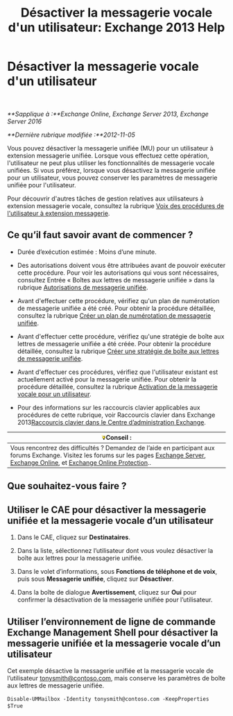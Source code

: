 ﻿---
title: "Désactiver la messagerie vocale d'un utilisateur: Exchange 2013 Help"
TOCTitle: Désactiver la messagerie vocale d'un utilisateur
ms:assetid: cecc9c0d-377d-489e-9db4-d487e9c0b552
ms:mtpsurl: https://technet.microsoft.com/fr-fr/library/Bb124691(v=EXCHG.150)
ms:contentKeyID: 50479258
ms.date: 05/23/2018
mtps_version: v=EXCHG.150
ms.translationtype: MT
---

# Désactiver la messagerie vocale d'un utilisateur

 

_**Sapplique à :**Exchange Online, Exchange Server 2013, Exchange Server 2016_

_**Dernière rubrique modifiée :**2012-11-05_

Vous pouvez désactiver la messagerie unifiée (MU) pour un utilisateur à extension messagerie unifiée. Lorsque vous effectuez cette opération, l'utilisateur ne peut plus utiliser les fonctionnalités de messagerie vocale unifiées. Si vous préférez, lorsque vous désactivez la messagerie unifiée pour un utilisateur, vous pouvez conserver les paramètres de messagerie unifiée pour l'utilisateur.

Pour découvrir d'autres tâches de gestion relatives aux utilisateurs à extension messagerie vocale, consultez la rubrique [Voix des procédures de l'utilisateur à extension messagerie](voice-mail-enabled-user-procedures-exchange-2013-help.md).

## Ce qu’il faut savoir avant de commencer ?

  - Durée d’exécution estimée : Moins d’une minute.

  - Des autorisations doivent vous être attribuées avant de pouvoir exécuter cette procédure. Pour voir les autorisations qui vous sont nécessaires, consultez Entrée « Boîtes aux lettres de messagerie unifiée » dans la rubrique [Autorisations de messagerie unifiée](unified-messaging-permissions-exchange-2013-help.md).

  - Avant d'effectuer cette procédure, vérifiez qu'un plan de numérotation de messagerie unifiée a été créé. Pour obtenir la procédure détaillée, consultez la rubrique [Créer un plan de numérotation de messagerie unifiée](create-a-um-dial-plan-exchange-2013-help.md).

  - Avant d'effectuer cette procédure, vérifiez qu'une stratégie de boîte aux lettres de messagerie unifiée a été créée. Pour obtenir la procédure détaillée, consultez la rubrique [Créer une stratégie de boîte aux lettres de messagerie unifiée](create-a-um-mailbox-policy-exchange-2013-help.md).

  - Avant d'effectuer ces procédures, vérifiez que l'utilisateur existant est actuellement activé pour la messagerie unifiée. Pour obtenir la procédure détaillée, consultez la rubrique [Activation de la messagerie vocale pour un utilisateur](enable-a-user-for-voice-mail-exchange-2013-help.md).

  - Pour des informations sur les raccourcis clavier applicables aux procédures de cette rubrique, voir Raccourcis clavier dans Exchange 2013[Raccourcis clavier dans le Centre d’administration Exchange](keyboard-shortcuts-in-the-exchange-admin-center-exchange-online-protection-help.md).

<table>
<thead>
<tr class="header">
<th><img src="images/Bb125224.tip(EXCHG.150).gif" title="Conseil" alt="Conseil" />Conseil :</th>
</tr>
</thead>
<tbody>
<tr class="odd">
<td>Vous rencontrez des difficultés ? Demandez de l’aide en participant aux forums Exchange. Visitez les forums sur les pages <a href="https://go.microsoft.com/fwlink/p/?linkid=60612">Exchange Server</a>, <a href="https://go.microsoft.com/fwlink/p/?linkid=267542">Exchange Online</a>, et <a href="https://go.microsoft.com/fwlink/p/?linkid=285351">Exchange Online Protection</a>..</td>
</tr>
</tbody>
</table>


## Que souhaitez-vous faire ?

## Utiliser le CAE pour désactiver la messagerie unifiée et la messagerie vocale d’un utilisateur

1.  Dans le CAE, cliquez sur **Destinataires**.

2.  Dans la liste, sélectionnez l’utilisateur dont vous voulez désactiver la boîte aux lettres pour la messagerie unifiée.

3.  Dans le volet d’informations, sous **Fonctions de téléphone et de voix**, puis sous **Messagerie unifiée**, cliquez sur **Désactiver**.

4.  Dans la boîte de dialogue **Avertissement**, cliquez sur **Oui** pour confirmer la désactivation de la messagerie unifiée pour l’utilisateur.

## Utiliser l’environnement de ligne de commande Exchange Management Shell pour désactiver la messagerie unifiée et la messagerie vocale d’un utilisateur

Cet exemple désactive la messagerie unifiée et la messagerie vocale de l’utilisateur tonysmith@contoso.com, mais conserve les paramètres de boîte aux lettres de messagerie unifiée.

    Disable-UMMailbox -Identity tonysmith@contoso.com -KeepProperties $True

